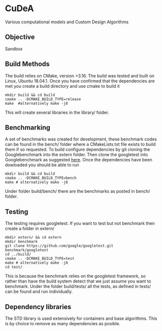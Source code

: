 # CuDeA
Various computational models and Custom Design Algorithms

## Objective
Sandbox

## Build Methods
The build relies on CMake, version >3.16. The build was tested and built on Linux, Ubuntu 18.04.1. 
Once you have confirmed that the dependencies are met you create a build directory and use cmake to build it
```shell
mkdir build && cd build
cmake .. -DCMAKE_BUILD_TYPE=release
make  #alternatively make -j8
```
This will create several libraries in the library/ folder.

## Benchmarking
A set of benchmarks was created for development, these benchmark codes can be found in the bench/ folder where a CMakeLists.txt file exists to build them if so requested. To build configure dependencies by git cloning the Googlebenchmark into the extern folder. Then clone the googletest into Googlebenchmark as suggested [here](https://github.com/google/benchmark#installation).
Once the dependencies have been dowloaded you should be able to run
```shell
mkdir build && cd build
cmake .. -DCMAKE_BUILD_TYPE=bench
make # alternatively make -j8
```
Under folder build/bench/ there are the benchmarks as posted in bench/ folder.

## Testing
The testing requires googletest. If you want to test but not benchmark then create a folder in extern/
```shell
mkdir extern/ && cd extern
mkdir benchmark
git clone https://github.com/google/googletest.git benchmark/googletest
cd ../build/
cmake .. -DCMAKE_BUILD_TYPE=test
make # alternatively make -j8 
cd test/
```
This is because the benchmark relies on the googletest framework, so rather than have the build system detect that we just assume you want to benchmark.
Under the folder build/tests/ all the tests, as defined in tests/ can be found and run individually.
## Dependency libraries
The STD library is used extensively for containers and base algorithms. This is by choice to remove as many dependencies as posible.


